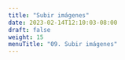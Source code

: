 ```yaml
---
title: "Subir imágenes"
date: 2023-02-14T12:10:03-08:00
draft: false
weight: 15
menuTitle: "09. Subir imágenes"
---
```


